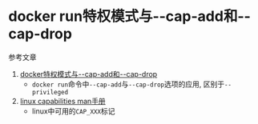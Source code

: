 # docker run特权模式与--cap-add和--cap-drop

参考文章

1. [docker特权模式与--cap-add和--cap-drop](https://www.linuxea.com/2291.html)
    - `docker run`命令中`--cap-add`与`--cap-drop`选项的应用, 区别于`--privileged`
2. [linux capabilities man手册](http://man7.org/linux/man-pages/man7/capabilities.7.html)
    - linux中可用的`CAP_XXX`标记
